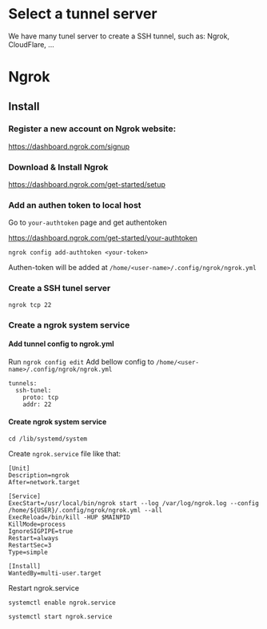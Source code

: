 # Select a tunnel server
We have many tunel server to create a SSH tunnel, such as: Ngrok, CloudFlare, ...

# Ngrok
## Install
### Register a new account on Ngrok website:
https://dashboard.ngrok.com/signup

### Download & Install Ngrok
https://dashboard.ngrok.com/get-started/setup

### Add an authen token to local host
Go to `your-authtoken` page and get authentoken 

https://dashboard.ngrok.com/get-started/your-authtoken

`ngrok config add-authtoken <your-token>`

Authen-token will be added at `/home/<user-name>/.config/ngrok/ngrok.yml`
### Create a SSH tunel server
`ngrok tcp 22`

### Create a ngrok system service
#### Add tunnel config to ngrok.yml

Run `ngrok config edit`
Add bellow config to `/home/<user-name>/.config/ngrok/ngrok.yml`

```
tunnels:
  ssh-tunel:
    proto: tcp
    addr: 22
```

#### Create ngrok system service 
`cd /lib/systemd/system`

Create `ngrok.service` file like that:
```
[Unit]
Description=ngrok
After=network.target

[Service]
ExecStart=/usr/local/bin/ngrok start --log /var/log/ngrok.log --config /home/${USER}/.config/ngrok/ngrok.yml --all
ExecReload=/bin/kill -HUP $MAINPID
KillMode=process
IgnoreSIGPIPE=true
Restart=always
RestartSec=3
Type=simple

[Install]
WantedBy=multi-user.target
```

Restart ngrok.service

`systemctl enable ngrok.service`

`systemctl start ngrok.service`
